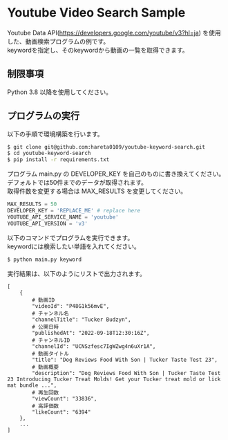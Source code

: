 # Youtube Video Search Sample
Youtube Data API(https://developers.google.com/youtube/v3?hl=ja) を使用した、動画検索プログラムの例です。  
keywordを指定し、そのkeywordから動画の一覧を取得できます。

## 制限事項

Python 3.8 以降を使用してください。

## プログラムの実行

以下の手順で環境構築を行います。
```bash
$ git clone git@github.com:hareta0109/youtube-keyword-search.git
$ cd youtube-keyword-search
$ pip install -r requirements.txt
```

プログラム main.py の DEVELOPER_KEY を自己のものに書き換えてください。  
デフォルトでは50件までのデータが取得されます。  
取得件数を変更する場合は MAX_RESULTS を変更してください。
```python
MAX_RESULTS = 50
DEVELOPER_KEY = 'REPLACE_ME' # replace here
YOUTUBE_API_SERVICE_NAME = 'youtube'
YOUTUBE_API_VERSION = 'v3'
```

以下のコマンドでプログラムを実行できます。  
keywordには検索したい単語を入れてください。
```bash
$ python main.py keyword
```

実行結果は、以下のようにリストで出力されます。

```
[
    {
        # 動画ID
        "videoId": "P48G1k56mvE",
        # チャンネル名
        "channelTitle": "Tucker Budzyn",
        # 公開日時
        "publishedAt": "2022-09-18T12:30:16Z",
        # チャンネルID
        "channelId": "UCNSzfesc7IgWZwg4n6uXr1A",
        # 動画タイトル
        "title": "Dog Reviews Food With Son | Tucker Taste Test 23",
        # 動画概要
        "description": "Dog Reviews Food With Son | Tucker Taste Test 23 Introducing Tucker Treat Molds! Get your Tucker treat mold or lick mat bundle ...",
        # 再生回数
        "viewCount": "33836",
        # 高評価数
        "likeCount": "6394"
    },
    ...
]

```
